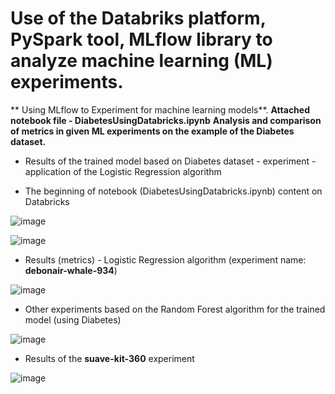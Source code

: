 # Use of the Databriks platform, PySpark tool, MLflow library to analyze machine learning (ML) experiments.
** Using MLflow to Experiment for machine learning models**.
**Attached notebook file - DiabetesUsingDatabricks.ipynb**
**Analysis and comparison of metrics in given ML experiments on the example of the Diabetes dataset.**


+ Results of the trained model based on Diabetes dataset - experiment - application of the Logistic Regression algorithm  

+ The beginning of notebook (DiabetesUsingDatabricks.ipynb) content on Databricks

![image](https://github.com/StaszekKon/mlFlowDatabricksPySpark/assets/47722600/f16f9f8d-a37f-4345-844f-2dd26ab282f0)

 

![image](https://github.com/StaszekKon/mlFlowDatabricksPySpark/assets/47722600/aef659dd-f3d1-4078-883b-8b52add7bffc)

+ Results (metrics) - Logistic Regression algorithm (experiment name: **debonair-whale-934**)
  
![image](https://github.com/StaszekKon/mlFlowDatabricksPySpark/assets/47722600/506fa410-e671-493e-8855-78b40f502f36)


+ Other experiments based on the Random Forest algorithm for the trained model (using Diabetes)

![image](https://github.com/StaszekKon/mlFlowDatabricksPySpark/assets/47722600/8c65f997-cf03-4714-9f94-54475768890d)

+ Results of the **suave-kit-360**   experiment 

![image](https://github.com/StaszekKon/mlFlowDatabricksPySpark/assets/47722600/39842a88-af14-4c03-b874-07adc911dd01)
